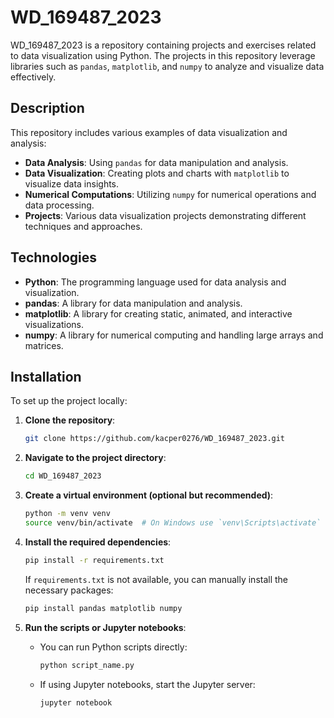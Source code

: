 # WD_169487_2023

WD_169487_2023 is a repository containing projects and exercises related to data visualization using Python. The projects in this repository leverage libraries such as `pandas`, `matplotlib`, and `numpy` to analyze and visualize data effectively.

## Description

This repository includes various examples of data visualization and analysis:
- **Data Analysis**: Using `pandas` for data manipulation and analysis.
- **Data Visualization**: Creating plots and charts with `matplotlib` to visualize data insights.
- **Numerical Computations**: Utilizing `numpy` for numerical operations and data processing.
- **Projects**: Various data visualization projects demonstrating different techniques and approaches.

## Technologies

- **Python**: The programming language used for data analysis and visualization.
- **pandas**: A library for data manipulation and analysis.
- **matplotlib**: A library for creating static, animated, and interactive visualizations.
- **numpy**: A library for numerical computing and handling large arrays and matrices.

## Installation

To set up the project locally:

1. **Clone the repository**:
    ```bash
    git clone https://github.com/kacper0276/WD_169487_2023.git
    ```

2. **Navigate to the project directory**:
    ```bash
    cd WD_169487_2023
    ```

3. **Create a virtual environment (optional but recommended)**:
    ```bash
    python -m venv venv
    source venv/bin/activate  # On Windows use `venv\Scripts\activate`
    ```

4. **Install the required dependencies**:
    ```bash
    pip install -r requirements.txt
    ```

   If `requirements.txt` is not available, you can manually install the necessary packages:
    ```bash
    pip install pandas matplotlib numpy
    ```

5. **Run the scripts or Jupyter notebooks**:
    - You can run Python scripts directly:
      ```bash
      python script_name.py
      ```
    - If using Jupyter notebooks, start the Jupyter server:
      ```bash
      jupyter notebook
      ```
